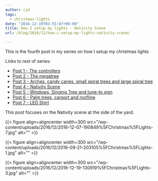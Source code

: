 ```yaml
---
author: cjd
tags:
  - christmas-lights
date: "2016-12-19T03:55:07+00:00"
title: How I setup my lights - Nativity Scene
url: /blog/2016/12/how-i-setup-my-lights-nativity-scene/

---
```

This is the fourth post in my series on how I setup my christmas lights

Links to rest of series:

- [Post 1 - The controllers](/blog/2016/12/how-i-setup-my-lights-the-controllers/)
- [Post 2 - The megatree](/blog/2016/12/how-i-setup-my-lights-the-megatree/)
- [Post 3 - Arches, candy canes, small spiral trees and large spiral tree](/blog/2016/12/how-i-setup-my-lights-arches-candy-canes-small-spiral-trees-and-large-spiral-tree/)
- [Post 4 - Nativity Scene](/blog/2016/12/how-i-setup-my-lights-nativity-scene/)
- [Post 5 - Windows, Singing Tree and tune-to sign](/blog/2016/12/how-i-setup-my-lights-windows-singing-tree-and-tune-to-sign/)
- [Post 6 - Palm trees, carport and roofline](/blog/2016/12/how-i-setup-my-lights-palm-trees-carport-and-roofline/)
- [Post 7 - LED Shirt](/blog/2016/12/how-i-setup-my-lights-led-shirt/)

This post focuses on the Nativity scene at the side of the yard.

{{< figure align=aligncenter width=300 src="/wp-content/uploads/2016/12/2016-12-07-190849%5FChristmas%5FLights-7.jpg" alt="" >}}

{{< figure align=aligncenter width=300 src="/wp-content/uploads/2016/12/2016-09-21-203105%5FChristmas%5FLights-1.jpg" alt="" >}}

{{< figure align=aligncenter width=300 src="/wp-content/uploads/2016/12/2016-12-19-130919%5FChristmas%5FLights-3.jpg" alt="" >}}

